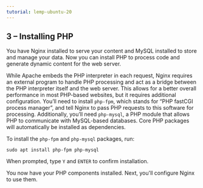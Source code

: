 ```yaml
---
tutorial: lemp-ubuntu-20
---
```

## 3 – Installing PHP

You have Nginx installed to serve your content and MySQL installed to store and manage your data. Now you can install PHP to process code and generate dynamic content for the web server.

While Apache embeds the PHP interpreter in each request, Nginx requires an external program to handle PHP processing and act as a bridge between the PHP interpreter itself and the web server. This allows for a better overall performance in most PHP-based websites, but it requires additional configuration. You’ll need to install `php-fpm`, which stands for “PHP fastCGI process manager”, and tell Nginx to pass PHP requests to this software for processing. Additionally, you’ll need `php-mysql`, a PHP module that allows PHP to communicate with MySQL-based databases. Core PHP packages will automatically be installed as dependencies.

To install the `php-fpm` and `php-mysql` packages, run:

```command
sudo apt install php-fpm php-mysql
```
When prompted, type `Y` and `ENTER` to confirm installation.

You now have your PHP components installed. Next, you'll configure Nginx to use them.

